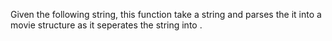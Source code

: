 Given the following string, this function take a string and parses the it into a movie structure as it seperates the string into .
